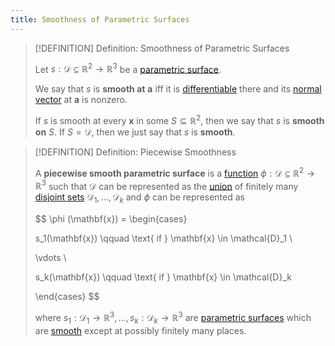 ```yaml
---
title: Smoothness of Parametric Surfaces
---
```



>[!DEFINITION] Definition: Smoothness of Parametric Surfaces
>
>Let $s: \mathcal{D} \subseteq \mathbb{R}^2 \to \mathbb{R}^3$ be a [parametric surface](Parametric%20Surface.md).
>
>We say that $s$ is **smooth at** $\mathbf{a}$ iff it is [differentiable](../../Real%20Vector%20Functions/Differentiation/Differentiability%20of%20Real%20Vector%20Functions.md) there and its [normal vector](Surface%20Normal%20Vector.md) at $\mathbf{a}$ is nonzero.
>
>If $s$ is smooth at every $\mathbf{x}$ in some $S \subseteq \mathbb{R}^2$, then we say that $s$ is **smooth on** $S$. If $S = \mathcal{D}$, then we just say that $s$ is **smooth**.
>

>[!DEFINITION] Definition: Piecewise Smoothness
>
>A **piecewise smooth parametric surface** is a [function](../../Real%20Vector%20Functions/Real%20Vector%20Function.md) $\phi: \mathcal{D} \subseteq \mathbb{R}^2 \to \mathbb{R}^3$ such that $\mathcal{D}$ can be represented as the [union](../../../../Set%20Theory/Collections/Operations%20with%20Collections.md) of finitely many [disjoint sets](../../../../Set%20Theory/Disjoint%20Sets.md) $\mathcal{D}_1, \dotsc, \mathcal{D}_k$ and $\phi$ can be represented as
>
>$$
>\phi (\mathbf{x}) = 
>\begin{cases}
>
>s_1(\mathbf{x}) \qquad \text{ if } \mathbf{x} \in \mathcal{D}_1 \\
>
>\vdots \\
>
>s_k(\mathbf{x}) \qquad \text{ if } \mathbf{x} \in \mathcal{D}_k
>
>\end{cases}
>$$
>
>where $s_1: \mathcal{D}_1 \to \mathbb{R}^3, \dotsc, s_k: \mathcal{D}_k \to \mathbb{R}^3$ are [parametric surfaces](Parametric%20Surface.md) which are [smooth](Smoothness.md) except at possibly finitely many places.
>